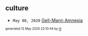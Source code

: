 ## culture

* <code>May 08, 2020</code> [Gell-Mann Amnesia](2020-05-08T09-08-00-gell-mann-amnesia.md)

<sup><sub>generated 12 May 2020 22:10:44 by <a href='https://github.com/senorprogrammer/til'>til</a></sub></sup>
